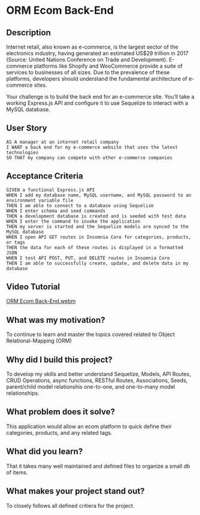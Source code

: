 # ORM Ecom Back-End

## Description

Internet retail, also known as e-commerce, is the largest sector of the electronics industry, having generated an estimated US$29 trillion in 2017 (Source: United Nations Conference on Trade and Development). E-commerce platforms like Shopify and WooCommerce provide a suite of services to businesses of all sizes. Due to the prevalence of these platforms, developers should understand the fundamental architecture of e-commerce sites.

Your challenge is to build the back end for an e-commerce site. You’ll take a working Express.js API and configure it to use Sequelize to interact with a MySQL database.

## User Story

```
AS A manager at an internet retail company
I WANT a back end for my e-commerce website that uses the latest technologies
SO THAT my company can compete with other e-commerce companies
```

## Acceptance Criteria

```
GIVEN a functional Express.js API
WHEN I add my database name, MySQL username, and MySQL password to an environment variable file
THEN I am able to connect to a database using Sequelize
WHEN I enter schema and seed commands
THEN a development database is created and is seeded with test data
WHEN I enter the command to invoke the application
THEN my server is started and the Sequelize models are synced to the MySQL database
WHEN I open API GET routes in Insomnia Core for categories, products, or tags
THEN the data for each of these routes is displayed in a formatted JSON
WHEN I test API POST, PUT, and DELETE routes in Insomnia Core
THEN I am able to successfully create, update, and delete data in my database
```

## Video Tutorial

[ORM Ecom Back-End.webm](https://user-images.githubusercontent.com/119803685/227063765-dc67ceb7-6185-40a1-b069-e9ea6cc7a2e6.webm)

## What was my motivation?

To continue to learn and master the topics covered related to Object Relational-Mapping (ORM)

## Why did I build this project?

To develop my skills and better understand Sequelize, Models, API Routes, CRUD Operations, async functions, RESTful Routes, Associations, Seeds, parent/child model relationshis one-to-one, and one-to-many model relationships.

## What problem does it solve?

This application would allow an ecom platform to quick define their categories, products, and any related tags. 

## What did you learn?

That it takes many well maintained and defined files to organize a small db of items.

## What makes your project stand out?

To closely follows all defined critiera for the project.
